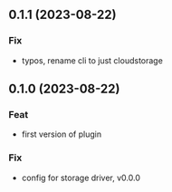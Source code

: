 ## 0.1.1 (2023-08-22)

### Fix

- typos, rename cli to just cloudstorage

## 0.1.0 (2023-08-22)

### Feat

- first version of plugin

### Fix

- config for storage driver, v0.0.0
